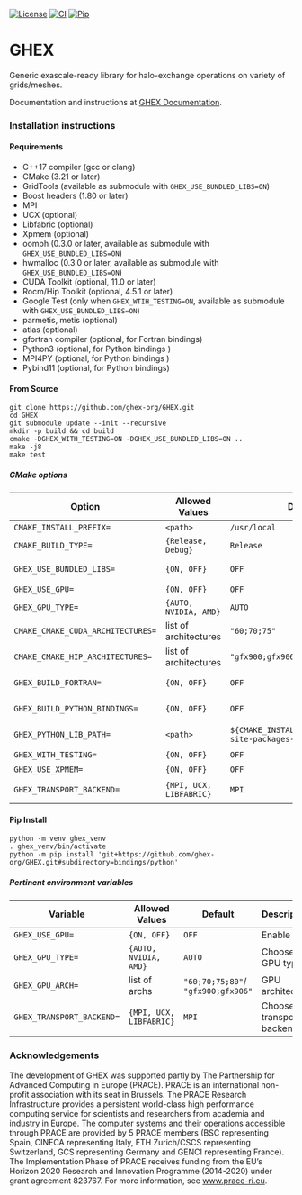 [![License](https://img.shields.io/badge/License-BSD%203--Clause-blue.svg)](https://opensource.org/licenses/BSD-3-Clause)
[![CI](https://github.com/ghex-org/GHEX/actions/workflows/CI.yml/badge.svg)](https://github.com/ghex-org/GHEX/actions/workflows/CI.yml)
[![Pip](https://github.com/ghex-org/GHEX/actions/workflows/test_pip.yml/badge.svg)](https://github.com/ghex-org/GHEX/actions/workflows/test_pip.yml)
# GHEX
Generic exascale-ready library for halo-exchange operations on variety of grids/meshes.

Documentation and instructions at [GHEX Documentation](https://ghex-org.github.io/GHEX/).

### Installation instructions

#### Requirements
- C++17 compiler (gcc or clang)
- CMake (3.21 or later)
- GridTools (available as submodule with `GHEX_USE_BUNDLED_LIBS=ON`)
- Boost headers (1.80 or later)
- MPI
- UCX (optional)
- Libfabric (optional)
- Xpmem (optional)
- oomph (0.3.0 or later, available as submodule  with `GHEX_USE_BUNDLED_LIBS=ON`)
- hwmalloc (0.3.0 or later, available as submodule  with `GHEX_USE_BUNDLED_LIBS=ON`)
- CUDA Toolkit (optional, 11.0 or later)
- Rocm/Hip Toolkit (optional, 4.5.1 or later)
- Google Test (only when `GHEX_WTIH_TESTING=ON`, available as submodule with `GHEX_USE_BUNDLED_LIBS=ON`)
- parmetis, metis (optional)
- atlas (optional)
- gfortran compiler (optional, for Fortran bindings)
- Python3 (optional, for Python bindings )
- MPI4PY (optional, for Python bindings )
- Pybind11 (optional, for Python bindings)

#### From Source

```
git clone https://github.com/ghex-org/GHEX.git
cd GHEX
git submodule update --init --recursive
mkdir -p build && cd build
cmake -DGHEX_WITH_TESTING=ON -DGHEX_USE_BUNDLED_LIBS=ON ..
make -j8
make test
```

##### CMake options

| Option | Allowed Values | Default | Description |
| --- | --- | --- | --- |
| `CMAKE_INSTALL_PREFIX=`           | `<path>`                | `/usr/local`                                          | Choose install path prefix
| `CMAKE_BUILD_TYPE=`               | `{Release, Debug}`      | `Release`                                             | Choose type of build
| `GHEX_USE_BUNDLED_LIBS=`          | `{ON, OFF}`             | `OFF`                                                 | Use available git submodules
| `GHEX_USE_GPU=`                   | `{ON, OFF}`             | `OFF`                                                 | Enable GPU
| `GHEX_GPU_TYPE=`                  | `{AUTO, NVIDIA, AMD}`   | `AUTO`                                                | Choose GPU type
| `CMAKE_CMAKE_CUDA_ARCHITECTURES=` | list of architectures   | `"60;70;75"`                                          | Only relevant for GHEX_GPU_TYPE=NVIDIA
| `CMAKE_CMAKE_HIP_ARCHITECTURES=`  | list of architectures   | `"gfx900;gfx906"`                                     | Only relevant for GHEX_GPU_TYPE=AMD
| `GHEX_BUILD_FORTRAN=`             | `{ON, OFF}`             | `OFF`                                                 | Build with Fortran bindings
| `GHEX_BUILD_PYTHON_BINDINGS=`     | `{ON, OFF}`             | `OFF`                                                 | Build with Python bindings
| `GHEX_PYTHON_LIB_PATH=`           | `<path>`                | `${CMAKE_INSTALL_PREFIX}/<python-site-packages-path>` | Installation directory for GHEX's Python package
| `GHEX_WITH_TESTING=`              | `{ON, OFF}`             | `OFF`                                                 | Build unit tests
| `GHEX_USE_XPMEM=`                 | `{ON, OFF}`             | `OFF`                                                 | Use Xpmem
| `GHEX_TRANSPORT_BACKEND=`         | `{MPI, UCX, LIBFABRIC}` | `MPI`                                                 | Choose transport backend

#### Pip Install

```
python -m venv ghex_venv
. ghex_venv/bin/activate
python -m pip install 'git+https://github.com/ghex-org/GHEX.git#subdirectory=bindings/python'
```

##### Pertinent environment variables

| Variable | Allowed Values | Default | Description |
| --- | --- | --- | --- |
| `GHEX_USE_GPU=`           | `{ON, OFF}`             | `OFF`                              | Enable GPU
| `GHEX_GPU_TYPE=`          | `{AUTO, NVIDIA, AMD}`   | `AUTO`                             | Choose GPU type
| `GHEX_GPU_ARCH=`          | list of archs           | `"60;70;75;80"`/ `"gfx900;gfx906"` | GPU architecture
| `GHEX_TRANSPORT_BACKEND=` | `{MPI, UCX, LIBFABRIC}` | `MPI`                              | Choose transport backend

### Acknowledgements

The development of GHEX was supported partly by The Partnership for Advanced
Computing in Europe (PRACE). PRACE is an international non-profit association
with its seat in Brussels. The PRACE Research Infrastructure provides a
persistent world-class high performance computing service for scientists and
researchers from academia and industry in Europe. The computer systems and
their operations accessible through PRACE are provided by 5 PRACE members (BSC
representing Spain, CINECA representing Italy, ETH Zurich/CSCS representing
Switzerland, GCS representing Germany and GENCI representing France). The
Implementation Phase of PRACE receives funding from the EU’s Horizon 2020
Research and Innovation Programme (2014-2020) under grant agreement 823767. For
more information, see www.prace-ri.eu.


